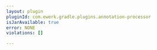 ```yaml
---
layout: plugin
pluginId: com.ewerk.gradle.plugins.annotation-processor
isJarAvailable: true
error: NONE
violations: []

---
```

